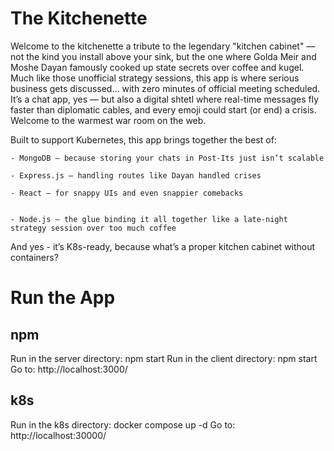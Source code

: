 # The Kitchenette

Welcome to the kitchenette a tribute to the legendary "kitchen cabinet" — not the kind you install above your sink, but the one where Golda Meir and Moshe Dayan famously cooked up state secrets over coffee and kugel. Much like those unofficial strategy sessions, this app is where serious business gets discussed… with zero minutes of official meeting scheduled. It’s a chat app, yes — but also a digital shtetl where real-time messages fly faster than diplomatic cables, and every emoji could start (or end) a crisis. Welcome to the warmest war room on the web.

Built to support Kubernetes, this app brings together the best of:

    - MongoDB – because storing your chats in Post-Its just isn’t scalable

    - Express.js – handling routes like Dayan handled crises

    - React – for snappy UIs and even snappier comebacks


    - Node.js – the glue binding it all together like a late-night strategy session over too much coffee
  
And yes - it’s K8s-ready, because what’s a proper kitchen cabinet without containers?

# Run the App

## npm
Run in the server directory: npm start
Run in the client directory: npm start
Go to: http://localhost:3000/

## k8s
Run in the k8s directory: docker compose up -d
Go to: http://localhost:30000/